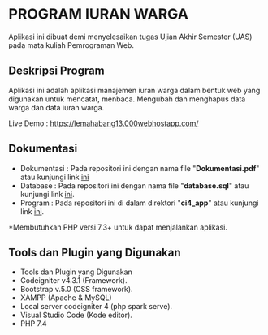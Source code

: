 # PROGRAM IURAN WARGA

Aplikasi ini dibuat demi menyelesaikan tugas Ujian Akhir Semester (UAS) pada mata kuliah Pemrograman Web.

## Deskripsi Program

Aplikasi ini adalah aplikasi manajemen iuran warga dalam bentuk web yang digunakan untuk mencatat, menbaca. Mengubah dan menghapus data warga dan data iuran warga.

Live Demo : https://lemahabang13.000webhostapp.com/

## Dokumentasi
- Dokumentasi : Pada repositori ini dengan nama file "**Dokumentasi.pdf**" atau kunjungi link [ini](https://github.com/antonmartinus72/LabUAS/raw/main/Dokumentasi.pdf)
- Database : Pada repositori ini dengan nama file "**database.sql**"   atau kunjungi link [ini](https://github.com/antonmartinus72/LabUAS/raw/main/database.sql).
- Program : Pada repositori ini di dalam direktori "**ci4_app**" atau kunjungi link [ini](https://github.com/antonmartinus72/LabUAS/tree/main/ci4_app).

*Membutuhkan PHP versi 7.3+ untuk dapat menjalankan aplikasi.

## Tools dan Plugin yang Digunakan
- Tools dan Plugin yang Digunakan
- Codeigniter v4.3.1 (Framework).
- Bootstrap v.5.0 (CSS framework).
- XAMPP (Apache & MySQL)
- Local server codeigniter 4 (php spark serve).
- Visual Studio Code (Kode editor).
- PHP 7.4

